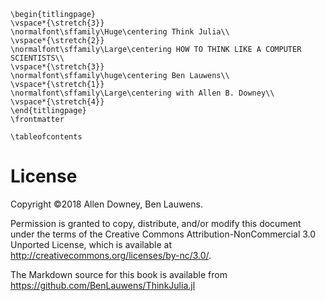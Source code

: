 ```@raw latex
\begin{titlingpage}
\vspace*{\stretch{3}}
\normalfont\sffamily\Huge\centering Think Julia\\
\vspace*{\stretch{2}}
\normalfont\sffamily\Large\centering HOW TO THINK LIKE A COMPUTER SCIENTISTS\\
\vspace*{\stretch{3}}
\normalfont\sffamily\huge\centering Ben Lauwens\\
\vspace*{\stretch{1}}
\normalfont\sffamily\Large\centering with Allen B. Downey\\
\vspace*{\stretch{4}}
\end{titlingpage}
\frontmatter

\tableofcontents
```

# License

Copyright ©2018 Allen Downey, Ben Lauwens.

Permission is granted to copy, distribute, and/or modify this document under the terms of the Creative Commons Attribution-NonCommercial 3.0 Unported
License, which is available at http://creativecommons.org/licenses/by-nc/3.0/.

The Markdown source for this book is available from https://github.com/BenLauwens/ThinkJulia.jl